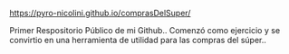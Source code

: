 https://pyro-nicolini.github.io/comprasDelSuper/

Primer Respositorio Público de mi Github..
Comenzó como ejercicio y se convirtio en una herramienta de utilidad para las compras del súper..

